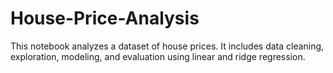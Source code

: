 # House-Price-Analysis
This notebook analyzes a dataset of house prices. It includes data cleaning, exploration, modeling, and evaluation using linear and ridge regression.
